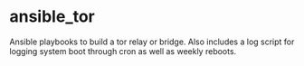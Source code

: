 # ansible_tor
Ansible playbooks to build a tor relay or bridge. Also includes a log script for logging system boot through cron as well as weekly reboots.
